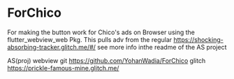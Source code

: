 # ForChico

For making the button work for Chico's ads on Browser using the flutter_webview_web Pkg.
This pulls adv from the regular https://shocking-absorbing-tracker.glitch.me/#/
see more info inthe readme of the AS project

AS(proj)
webview
git
https://github.com/YohanWadia/ForChico
glitch
https://prickle-famous-mine.glitch.me/
